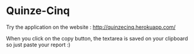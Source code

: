 # Quinze-Cinq

Try the application on the website : http://quinzecinq.herokuapp.com/

When you click on the copy button, the textarea is saved on your clipboard so just paste your report :)